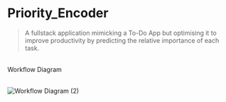 # Priority_Encoder
> A fullstack application mimicking a To-Do App but optimising it to improve productivity by predicting the relative importance of each task.<br>
<br>
Workflow Diagram
<br>
<br>


![Workflow Diagram (2)](https://github.com/KKeshav1101/Priority_Encoder/assets/144262889/b582816c-dfd8-4e68-8115-99259fb5fc89)
